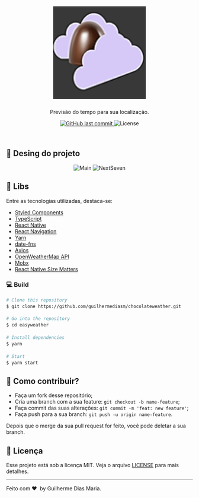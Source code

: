 <h1 align="center">
    <img alt="EasyWeather" title="#EasyWeather" src=".github/logo.png" width="250px" />
</h1>
 <p align="center">Previsão do tempo para sua localização.</p>
<p align="center">
  <a href="https://github.com/guilhermediasm/chocolateweather/commits/master">
    <img alt="GitHub last commit" src="https://img.shields.io/github/last-commit/guilhermediasm/chocolateweather">
  </a>

  <img alt="License" src="https://img.shields.io/badge/license-MIT-brightgreen">
</p>

<br>



## 📱 Desing do projeto

<p align="center">
  <img alt="Main" src=".github/home.svg" width="30%">
   <img alt="NextSeven" src=".github/weather.svg" width="30%">
</p>


## 🚀 Libs

Entre as tecnologias utilizadas, destaca-se:

- [Styled Components](https://styled-components.com/)
- [TypeScript](https://www.typescriptlang.org/)
- [React Native](https://facebook.github.io/react-native/)
- [React Navigation](https://reactnavigation.org/)
- [Yarn](https://yarnpkg.com/)
- [date-fns](https://date-fns.org/)
- [Axios](https://github.com/axios/axios)
- [OpenWeatherMap API](https://openweathermap.org/)
- [Mobx](https://mobx.js.org/)
- [React Native Size Matters](https://github.com/nirsky/react-native-size-matters)


### 💻 Build

```bash
# Clone this repository
$ git clone https://github.com/guilhermediasm/chocolateweather.git

# Go into the repository
$ cd easyweather

# Install dependencies
$ yarn

# Start
$ yarn start

```


## 🤗 Como contribuir?

- Faça um fork desse repositório;
- Cria uma branch com a sua feature: `git checkout -b name-feature`;
- Faça commit das suas alterações: `git commit -m 'feat: new feature'`;
- Faça push para a sua branch: `git push -u origin name-feature`.

Depois que o merge da sua pull request for feito, você pode deletar a sua branch.

## :memo: Licença

Esse projeto está sob a licença MIT. Veja o arquivo [LICENSE](LICENSE) para mais detalhes.

---

Feito com ❤ &nbsp;by Guilherme Dias Maria.

